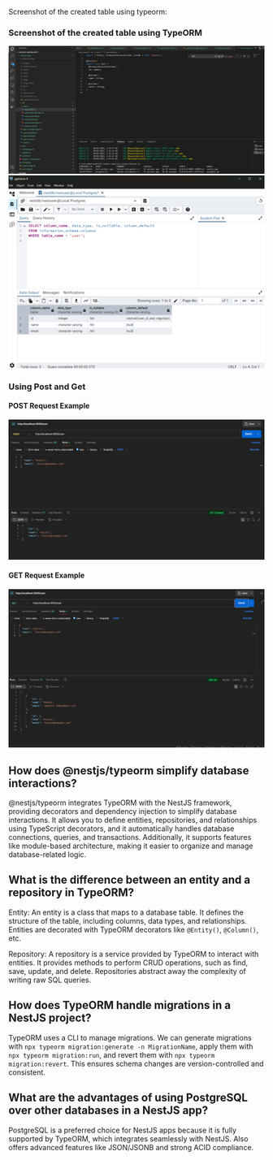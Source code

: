 Screenshot of the created table using typeorm:
### Screenshot of the created table using TypeORM

![Table Screenshot 1](image-1.png)  
![Table Screenshot 2](image.png)

### Using Post and Get

#### POST Request Example
![POST Request Screenshot](image-2.png)

#### GET Request Example
![GET Request Screenshot](image-3.png)


## How does @nestjs/typeorm simplify database interactions?
@nestjs/typeorm integrates TypeORM with the NestJS framework, providing decorators and dependency injection to simplify database interactions. It allows you to define entities, repositories, and relationships using TypeScript decorators, and it automatically handles database connections, queries, and transactions. Additionally, it supports features like module-based architecture, making it easier to organize and manage database-related logic.

## What is the difference between an entity and a repository in TypeORM?

Entity: An entity is a class that maps to a database table. It defines the structure of the table, including columns, data types, and relationships. Entities are decorated with TypeORM decorators like `@Entity()`, `@Column()`, etc.

Repository: A repository is a service provided by TypeORM to interact with entities. It provides methods to perform CRUD operations, such as find, save, update, and delete. Repositories abstract away the complexity of writing raw SQL queries.

## How does TypeORM handle migrations in a NestJS project?

TypeORM uses a CLI to manage migrations. We can generate migrations with `npx typeorm migration:generate -n MigrationName`, apply them with `npx typeorm migration:run`, and revert them with `npx typeorm migration:revert`. This ensures schema changes are version-controlled and consistent.

## What are the advantages of using PostgreSQL over other databases in a NestJS app?
PostgreSQL is a preferred choice for NestJS apps because it is fully supported by TypeORM, which integrates seamlessly with NestJS. Also offers advanced features like JSON/JSONB and strong ACID compliance.
